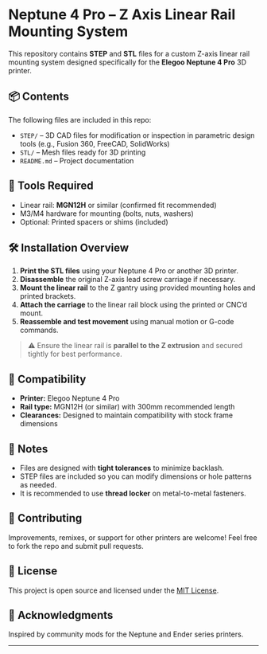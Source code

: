 # Neptune 4 Pro – Z Axis Linear Rail Mounting System

This repository contains **STEP** and **STL** files for a custom Z-axis linear rail mounting system designed specifically for the **Elegoo Neptune 4 Pro** 3D printer.

## 📦 Contents

The following files are included in this repo:

- `STEP/` – 3D CAD files for modification or inspection in parametric design tools (e.g., Fusion 360, FreeCAD, SolidWorks)
- `STL/` – Mesh files ready for 3D printing
- `README.md` – Project documentation

## 🧰 Tools Required

- Linear rail: **MGN12H** or similar (confirmed fit recommended)
- M3/M4 hardware for mounting (bolts, nuts, washers)
- Optional: Printed spacers or shims (included)

## 🛠️ Installation Overview

1. **Print the STL files** using your Neptune 4 Pro or another 3D printer.
2. **Disassemble** the original Z-axis lead screw carriage if necessary.
3. **Mount the linear rail** to the Z gantry using provided mounting holes and printed brackets.
4. **Attach the carriage** to the linear rail block using the printed or CNC’d mount.
5. **Reassemble and test movement** using manual motion or G-code commands.

> ⚠️ Ensure the linear rail is **parallel to the Z extrusion** and secured tightly for best performance.

## 📌 Compatibility

- **Printer:** Elegoo Neptune 4 Pro
- **Rail type:** MGN12H (or similar) with 300mm recommended length
- **Clearances:** Designed to maintain compatibility with stock frame dimensions

## 🧪 Notes

- Files are designed with **tight tolerances** to minimize backlash.
- STEP files are included so you can modify dimensions or hole patterns as needed.
- It is recommended to use **thread locker** on metal-to-metal fasteners.

## 🤝 Contributing

Improvements, remixes, or support for other printers are welcome!
Feel free to fork the repo and submit pull requests.

## 📜 License

This project is open source and licensed under the [MIT License](LICENSE).

## 🙌 Acknowledgments

Inspired by community mods for the Neptune and Ender series printers.

---

